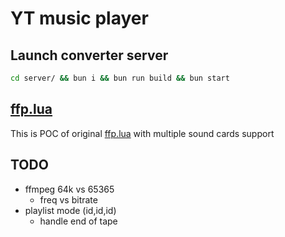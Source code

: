 # YT music player

## Launch converter server

```sh
cd server/ && bun i && bun run build && bun start
```

## [ffp.lua](ffp.lua)

This is POC of original [ffp.lua](https://github.com/OpenPrograms/Fingercomp-Programs/blob/master/ffp/ffp.lua) with multiple sound cards support

## TODO

- ffmpeg 64k vs 65365
  - freq vs bitrate
- playlist mode (id,id,id)
  - handle end of tape
